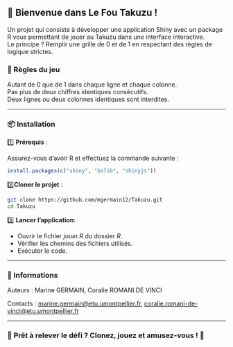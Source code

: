 ## 🎲 **Bienvenue dans Le Fou Takuzu !**

Un projet qui consiste à développer une application Shiny avec un package R vous permettant de jouer au Takuzu dans une interface interactive.\
Le principe ? Remplir une grille de 0 et de 1 en respectant des règles de logique strictes.

### 📜 Règles du jeu

Autant de 0 que de 1 dans chaque ligne et chaque colonne.\
Pas plus de deux chiffres identiques consécutifs.\
Deux lignes ou deux colonnes identiques sont interdites.

------------------------------------------------------------------------

### 📦 Installation

1️⃣ **Prérequis** :

Assurez-vous d’avoir R et effectuez la commande suivante :

``` r
install.packages(c("shiny", "bslib", "shinyjs"))
```

2️⃣**Cloner le projet** :

``` sh
git clone https://github.com/mgermain12/Takuzu.git
cd Takuzu
```

3️⃣ **Lancer l’application**:

-   Ouvrir le fichier *jouer.R* du dossier *R*.
-   Vérifier les chemins des fichiers utilisés.
-   Exécuter le code.

------------------------------------------------------------------------

### 📝 Informations

Auteurs : Marine GERMAIN, Coralie ROMANI DE VINCI

Contacts : [marine.germain\@etu.umontpellier.fr](mailto:marine.germain@etu.umontpellier.fr), [coralie.romani-de-vinci\@etu.umontpellier.fr](mailto:coralie.romani-de-vinci@etu.umontpellier.fr)

------------------------------------------------------------------------

### 🚀 **Prêt à relever le défi ? Clonez, jouez et amusez-vous !** 🎉
